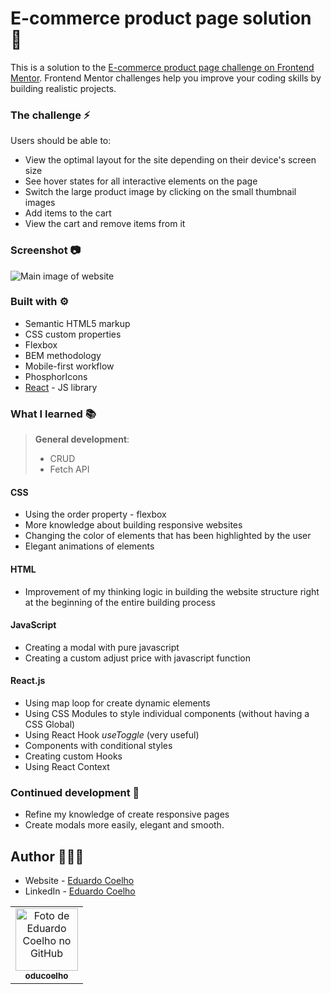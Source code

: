 # E-commerce product page solution 📱

This is a solution to the [E-commerce product page challenge on Frontend Mentor](https://www.frontendmentor.io/challenges/ecommerce-product-page-UPsZ9MJp6). Frontend Mentor challenges help you improve your coding skills by building realistic projects.

### The challenge ⚡

Users should be able to:

- View the optimal layout for the site depending on their device's screen size
- See hover states for all interactive elements on the page
- Switch the large product image by clicking on the small thumbnail images
- Add items to the cart
- View the cart and remove items from it

### Screenshot 📷

![Main image of website](./screenshot.jpg)

### Built with ⚙

- Semantic HTML5 markup
- CSS custom properties
- Flexbox
- BEM methodology
- Mobile-first workflow
- PhosphorIcons
- [React](https://reactjs.org/) - JS library

### What I learned 📚

> **General development**: 
>- CRUD
>- Fetch API

#### CSS
- Using the order property - flexbox  
- More knowledge about building responsive websites
- Changing the color of elements that has been highlighted by the user
- Elegant animations of elements
#### HTML
- Improvement of my thinking logic in building the website structure right at the beginning of the entire building process  
#### JavaScript
- Creating a modal with pure javascript
- Creating a custom adjust price with javascript function
#### React.js
- Using map loop for create dynamic elements
- Using CSS Modules to style individual components (without having a CSS Global) 
- Using React Hook _useToggle_ (very useful)
- Components with conditional styles
- Creating custom Hooks
- Using React Context

### Continued development 🎯

- Refine my knowledge of create responsive pages
- Create modals more easily, elegant and smooth.


## Author 🙎🏻‍♂️

- Website - [Eduardo Coelho](https://oducoelho.github.io/Portfolio/)
- LinkedIn - [Eduardo Coelho](https://www.linkedin.com/in/eduardo-coelho-568226207/)

<table>
  <tr>
    <td align="center">
      <a href="http://github.com/oducoelho">
        <img src="https://avatars.githubusercontent.com/u/104034703?v=4" width="100px;" alt="Foto de Eduardo Coelho no GitHub"/><br>
        <sub>
          <b>oducoelho</b>
        </sub>
      </a>
    </td>
  </tr>
</table>
